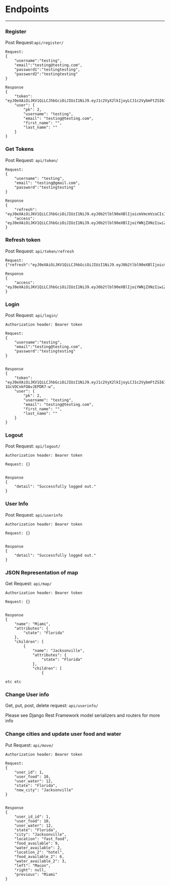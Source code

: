 # Endpoints
___

### Register
Post Request:`api/register/`

```
Request: 
{
    "username":"testing", 
    "email":"testing@testing.com", 
    "password1":"testingtesting", 
    "password2":"testingtesting" 
}

Response
{
    "token": "eyJ0eXAiOiJKV1QiLCJhbGciOiJIUzI1NiJ9.eyJ1c2VyX2lkIjoyLCJ1c2VybmFtZSI6InRlc3RpbmciLCJleHAiOjE1ODIyMjc4ODUsImVtYWlsIjoidGVzdGluZ0B0ZXN0aW5nLmNvbSJ9.TKXMP2oVXiblsFptYj9RDzyjGgVI_HF5aOvl1_LOV0k",
    "user": {
        "pk": 2,
        "username": "testing",
        "email": "testing@testing.com",
        "first_name": "",
        "last_name": ""
    }
}
```

### Get Tokens

Post Request: `api/token/`

```
Request: 
{
    "username": "testing",
    "email": "testing@gmail.com",
    "password":"testingtesting"
}

Response
{
    "refresh": "eyJ0eXAiOiJKV1QiLCJhbGciOiJIUzI1NiJ9.eyJ0b2tlbl90eXBlIjoicmVmcmVzaCIsImV4cCI6MTU4MjMxNDQ4MywianRpIjoiMzgwZDJkM2UzNGY5NGNiOTgzZTE1ZDc4ZjMxZTYyOTYiLCJ1c2VyX2lkIjoyfQ.xMAxZF_m2ZTGL_878Af_tEm2gzUVlZFJyd_0omS1lWA",
    "access": "eyJ0eXAiOiJKV1QiLCJhbGciOiJIUzI1NiJ9.eyJ0b2tlbl90eXBlIjoiYWNjZXNzIiwiZXhwIjoxNTgyMjI4MzgzLCJqdGkiOiIyNTM4ZmUwMTIwYzU0ZmE2YTczMzM5MWY3NGVkY2QxYiIsInVzZXJfaWQiOjJ9.GksutPjkxZQo3CtYyFAUVt3h7PPtQKGW4_cg37U5YyU"
}
```


### Refresh token

Post Request: `api/token/refresh`

```
Request: 
{"refresh":"eyJ0eXAiOiJKV1QiLCJhbGciOiJIUzI1NiJ9.eyJ0b2tlbl90eXBlIjoicmVmcmVzaCIsImV4cCI6MTU4MjMxNDk4MSwianRpIjoiZTlmNWNjOThmNDU0NGE3YTllMjYyNThmOTNiODQ2YjciLCJ1c2VyX2lkIjoyfQ.dGJ0CgT66nfBxHvJFZFqVBIEW5FAoLOSOahCH9nTB04"}

Response
{
    "access": "eyJ0eXAiOiJKV1QiLCJhbGciOiJIUzI1NiJ9.eyJ0b2tlbl90eXBlIjoiYWNjZXNzIiwiZXhwIjoxNTgyMjI4ODk1LCJqdGkiOiI1YjQ3ZjVkMTJjOWE0MzViOTVmOGFjZGUyZDc4ZDc0MyIsInVzZXJfaWQiOjJ9._KFX2D2wCoGSTap7ZyzI0HzT5GvvSizaRpOsJqmzt_g"
}
```



### Login

Post Request: `api/login/`

```
Authorization header: Bearer token

Request: 
{
    "username":"testing", 
    "email":"testing@testing.com", 
    "password":"testingtesting" 
}


Response
{
    "token": "eyJ0eXAiOiJKV1QiLCJhbGciOiJIUzI1NiJ9.eyJ1c2VyX2lkIjoyLCJ1c2VybmFtZSI6InRlc3RpbmciLCJleHAiOjE1ODIyMjg1NTgsImVtYWlsIjoidGVzdGluZ0B0ZXN0aW5nLmNvbSJ9.No9p4NDEUgSiLi0DdARXPa-1GcVOCnkFOAvJEPDR7-w",
    "user": {
        "pk": 2,
        "username": "testing",
        "email": "testing@testing.com",
        "first_name": "",
        "last_name": ""
    }
}
```

### Logout
Post Request: `api/logout/`

```
Authorization header: Bearer token

Request: {}


Response
{
    "detail": "Successfully logged out."
}
```

### User Info
Post Request: `api/userinfo`

```
Authorization header: Bearer token

Request: {}


Response
{
    "detail": "Successfully logged out."
}
```


### JSON Representation of map

Get Request: `api/map/`


```
Authorization header: Bearer token

Request: {}


Response
{
    "name": "Miami",
    "attributes": {
        "state": "Florida"
    },
    "children": [
        {
            "name": "Jacksonville",
            "attributes": {
                "state": "Florida"
            },
            "children": [
                {

etc etc
```


### Change User info

Get, put, post, delete request: `api/userinfo/`

Please see Django Rest Framework model serializers and routers for more info

### Change cities and update user food and water 

Put Request: `api/move/`

```
Authorization header: Bearer token

Request: 
{
    "user_id": 1,
    "user_food": 10,
    "user_water": 12,
    "state": "Florida",
    "new_city": "Jacksonville"
}


Response
{
    "user_id_id": 1,
    "user_food": 10,
    "user_water": 12,
    "state": "Florida",
    "city": "Jacksonville",
    "location": "fast_food",
    "food_available": 9,
    "water_available": 2,
    "location_2": "hotel",
    "food_available_2": 6,
    "water_available_2": 3,
    "left": "Macon",
    "right": null,
    "previous": "Miami"
}
```
